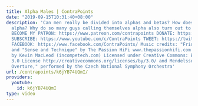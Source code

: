 ```yaml
---
title: Alpha Males | ContraPoints
date: "2019-09-15T10:31:40+08:00"
description: 'Can men really be divided into alphas and betas? How does one become
  alpha? Why do so many guys calling themselves alpha also turn out to be crazy racists?
  BECOME MY PATRON: https://www.patreon.com/contrapoints DONATE: https://www.paypal.com/cgi-bin/webscr?cmd=_donations&business=QAXL4AUZAQY7C&lc=US&item_name=ContraPoints&currency_code=USD&bn=PP%2dDonationsBF%3abtn_donateCC_LG%2egif%3aNonHosted
  SUBSCRIBE: https://www.youtube.com/c/ContraPoints TWEET: https://twitter.com/ContraPoints
  FACEBOOK: https://www.facebook.com/ContraPoints/ Music credits: "Friday," "Slaughter,"
  and "Sense and Technique" by The Passion HiFi www.thepassionhifi.com "Bushwick Tarantella"
  by Kevin MacLeod (incompetech.com) Licensed under Creative Commons: By Attribution
  3.0 License http://creativecommons.org/licenses/by/3.0/ and Mendelssohn''s "Hebrides
  Overture," performed by the Czech National Symphony Orchestra'
url: /contrapoints/k6jYB74UQmI/
providers:
  youtube:
    id: k6jYB74UQmI
type: video
---
```

